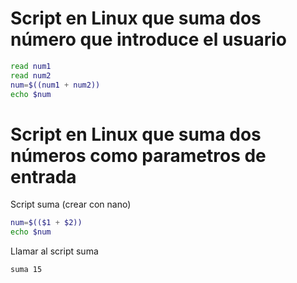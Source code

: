# Script en Linux que suma dos número que introduce el usuario
```Bash
read num1
read num2
num=$((num1 + num2))
echo $num
```
# Script en Linux que suma dos números como parametros de entrada
Script suma (crear con nano)
```Bash
num=$(($1 + $2))
echo $num
```
Llamar al script suma
```Bash
suma 15
```
